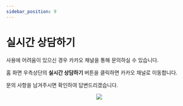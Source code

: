 ```yaml
---
sidebar_position: 9
---
```


# 실시간 상담하기

사용에 어려움이 있으신 경우 카카오 채널을 통해 문의하실 수 있습니다. 

홈 화면 우측상단의 **실시간 상담하기** 버튼을 클릭하면 카카오 채널로 이동합니다. 

문의 사항을 남겨주시면 확인하여 답변드리겠습니다. 

<p align='center'>
    <img
    src={require('./img/homeview_helpdesk.png').default}
    className='webDocsImage'
    />
</p>